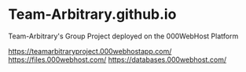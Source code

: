 # Team-Arbitrary.github.io
Team-Arbitrary's Group Project deployed on the 000WebHost Platform




https://teamarbitraryproject.000webhostapp.com/
https://files.000webhost.com/
https://databases.000webhost.com/
